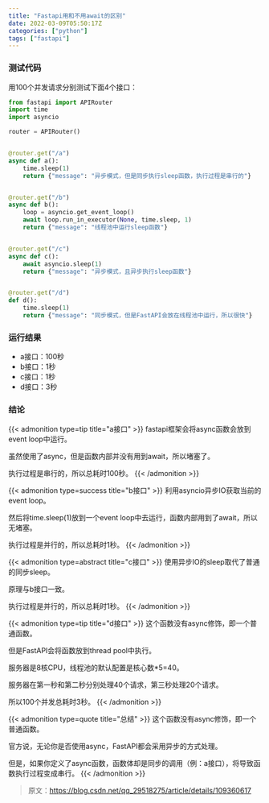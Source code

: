 ```yaml
---
title: "Fastapi用和不用await的区别"
date: 2022-03-09T05:50:17Z
categories: ["python"]
tags: ["fastapi"]
---
```

### 测试代码

用100个并发请求分别测试下面4个接口：
```python
from fastapi import APIRouter
import time
import asyncio

router = APIRouter()


@router.get("/a")
async def a():
    time.sleep(1)
    return {"message": "异步模式，但是同步执行sleep函数，执行过程是串行的"}


@router.get("/b")
async def b():
    loop = asyncio.get_event_loop()
    await loop.run_in_executor(None, time.sleep, 1)
    return {"message": "线程池中运行sleep函数"}


@router.get("/c")
async def c():
    await asyncio.sleep(1)
    return {"message": "异步模式，且异步执行sleep函数"}


@router.get("/d")
def d():
    time.sleep(1)
    return {"message": "同步模式，但是FastAPI会放在线程池中运行，所以很快"}
```

### 运行结果
 - a接口：100秒
 - b接口：1秒
 - c接口：1秒
 - d接口：3秒

### 结论

{{< admonition type=tip title="a接口" >}}
fastapi框架会将async函数会放到event loop中运行。

虽然使用了async，但是函数内部并没有用到await，所以堵塞了。

执行过程是串行的，所以总耗时100秒。
{{< /admonition >}}

{{< admonition type=success title="b接口" >}}
利用asyncio异步IO获取当前的event loop。

然后将time.sleep(1)放到一个event loop中去运行，函数内部用到了await，所以无堵塞。

执行过程是并行的，所以总耗时1秒。
{{< /admonition >}}



{{< admonition type=abstract title="c接口" >}}
使用异步IO的sleep取代了普通的同步sleep。

原理与b接口一致。

执行过程是并行的，所以总耗时1秒。
{{< /admonition >}}




{{< admonition type=tip title="d接口" >}}
这个函数没有async修饰，即一个普通函数。

但是FastAPI会将函数放到thread pool中执行。

服务器是8核CPU，线程池的默认配置是核心数*5=40。

服务器在第一秒和第二秒分别处理40个请求，第三秒处理20个请求。

所以100个并发总耗时3秒。
{{< /admonition >}}

{{< admonition type=quote title="总结" >}}
这个函数没有async修饰，即一个普通函数。

官方说，无论你是否使用async，FastAPI都会采用异步的方式处理。

但是，如果你定义了async函数，函数体却是同步的调用（例：a接口），将导致函数执行过程变成串行。
{{< /admonition >}}

> 原文：https://blog.csdn.net/qq_29518275/article/details/109360617
